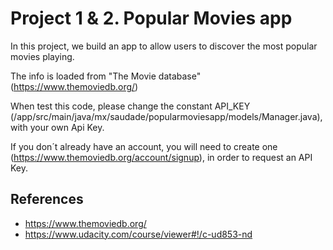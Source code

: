 # Project 1 & 2. Popular Movies app

In this project, we build an app to allow users to discover the most popular movies playing.

The info is loaded from "The Movie database" (https://www.themoviedb.org/)

 When test this code, please change the constant API_KEY (/app/src/main/java/mx/saudade/popularmoviesapp/models/Manager.java), with your own Api Key.

If you don´t already have an account, you will need to create one (https://www.themoviedb.org/account/signup), in order to request an API Key.

## References
* https://www.themoviedb.org/
* https://www.udacity.com/course/viewer#!/c-ud853-nd
